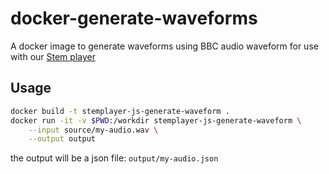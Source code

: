 # docker-generate-waveforms

A docker image to generate waveforms using BBC audio waveform for use with our [Stem player](https://github.com/stemplayer-js/stemplayer-js)

## Usage

```sh
docker build -t stemplayer-js-generate-waveform .
docker run -it -v $PWD:/workdir stemplayer-js-generate-waveform \
    --input source/my-audio.wav \
    --output output
```

the output will be a json file: `output/my-audio.json`
